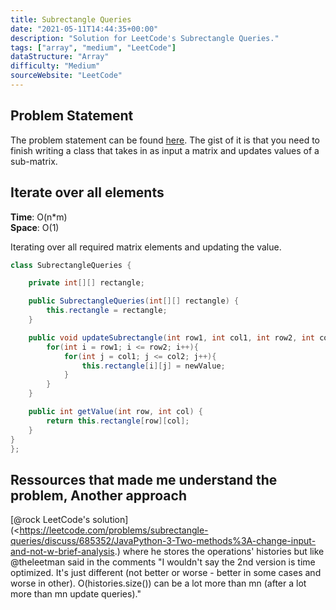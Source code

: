 ```yaml
---
title: Subrectangle Queries
date: "2021-05-11T14:44:35+00:00"
description: "Solution for LeetCode's Subrectangle Queries."
tags: ["array", "medium", "LeetCode"]
dataStructure: "Array"
difficulty: "Medium"
sourceWebsite: "LeetCode"
---
```


## Problem Statement

The problem statement can be found [here](https://leetcode.com/problems/subrectangle-queries/).
The gist of it is that you need to finish writing a class that takes in as input a matrix and updates values of a sub-matrix.

## Iterate over all elements

**Time**: O(n\*m) <br>
**Space**: O(1)

Iterating over all required matrix elements and updating the value.

```java
class SubrectangleQueries {

    private int[][] rectangle;

    public SubrectangleQueries(int[][] rectangle) {
        this.rectangle = rectangle;
    }

    public void updateSubrectangle(int row1, int col1, int row2, int col2, int newValue) {
        for(int i = row1; i <= row2; i++){
            for(int j = col1; j <= col2; j++){
                this.rectangle[i][j] = newValue;
            }
        }
    }

    public int getValue(int row, int col) {
        return this.rectangle[row][col];
    }
}
};
```

## Ressources that made me understand the problem, Another approach

[@rock LeetCode's solution](<https://leetcode.com/problems/subrectangle-queries/discuss/685352/JavaPython-3-Two-methods%3A-change-input-and-not-w-brief-analysis.) where he stores the operations' histories but like @theleetman said in the comments "I wouldn't say the 2nd version is time optimized. It's just different (not better or worse - better in some cases and worse in other). O(histories.size()) can be a lot more than mn (after a lot more than mn update queries)." <br>
